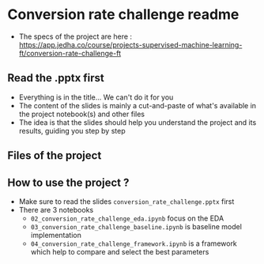 # Conversion rate challenge readme
* The specs of the project are here : https://app.jedha.co/course/projects-supervised-machine-learning-ft/conversion-rate-challenge-ft

## Read the .pptx first
* Everything is in the title... We can't do it for you
* The content of the slides is mainly a cut-and-paste of what's available in the project notebook(s) and other files
* The idea is that the slides should help you understand the project and its results, guiding you step by step

## Files of the project

## How to use the project ?

* Make sure to read the slides ``conversion_rate_challenge.pptx`` first
* There are 3 notebooks
    * ``02_conversion_rate_challenge_eda.ipynb`` focus on the EDA
    * ``03_conversion_rate_challenge_baseline.ipynb`` is baseline model implementation
    * ``04_conversion_rate_challenge_framework.ipynb`` is a framework which help to compare and select the best parameters